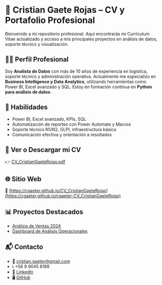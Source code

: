 # 📄 Cristian Gaete Rojas – CV y Portafolio Profesional

Bienvenido a mi repositorio profesional. Aquí encontrarás mi Currículum Vitae actualizado y acceso a mis principales proyectos en análisis de datos, soporte técnico y visualización.

## 👨‍💻 Perfil Profesional

Soy **Analista de Datos** con más de 10 años de experiencia en logística, soporte técnico y administración operativa. Actualmente me especializo en **Business Intelligence y Data Analytics**, utilizando herramientas como Power BI, Excel avanzado y SQL. Estoy en formación continua en **Python para análisis de datos**.

## 🧠 Habilidades

- Power BI, Excel avanzado, KPIs, SQL
- Automatización de reportes con Power Automate y Macros
- Soporte técnico N1/N2, GLPI, infraestructura básica
- Comunicación efectiva y orientación a resultados

## 📎 Ver o Descargar mi CV

👉 [CV_CristianGaeteRojas.pdf](CV_CristianGaeteRojas.pdf)

## 🌐 Sitio Web

🔗 [https://cgaeter.github.io/CV_CristianGaeteRojas](https://cgaeter.github.io/cgaeter-CV_CristianGaeteRojas)

## 📊 Proyectos Destacados

- [Análisis de Ventas 2024](https://cgaeter.github.io/Analisis-Ventas-2024/)
- [Dashboard de Análisis Operacionales](https://cgaeter.github.io/Dashboard-Analisis-Operacionales/)

## 📬 Contacto

- 📧 cristian.gaeter@gmail.com  
- 📞 +56 9 9045 8188  
- 💼 [LinkedIn](https://linkedin.com/in/cgaeter)  
- 🖥️ [GitHub](https://github.com/cgaeter)
